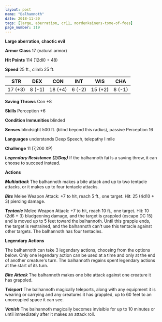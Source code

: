 ```yaml
---
layout: post
name: "Balhannoth"
date: 2018-11-30
tags: [large, aberration, cr11, mordenkainens-tome-of-foes]
page_number: 119
---
```


**Large aberration, chaotic evil**

**Armor Class** 17 (natural armor)

**Hit Points** 114 (12dl0 + 48)

**Speed** 25 ft., climb 25 ft.

|   STR   |   DEX   |   CON   |   INT   |   WIS   |   CHA   |
|:-----:|:-----:|:-----:|:-----:|:-----:|:-----:|
| 17 (+3) | 8 (-1) | 18 (+4) | 6 (-2) | 15 (+2) | 8 (-1) |

**Saving Throws** Con +8

**Skills** Perception +6

**Condition Immunities** blinded

**Senses** blindsight 500 ft. (blind beyond this radius), passive Perception 16

**Languages** understands Deep Speech, telepathy l mile

**Challenge** 11 (7,200 XP)

***Legendary Resistance (2/Day)*** If the balhannoth fai ls a saving throw, it can choose to succeed instead.

**Actions**

***Multiattack*** The balhannoth makes a bite attack and up to two tentacle attacks, or it makes up to four tentacle attacks.

***Bite*** Melee Weapon Attack: +7 to hit, reach 5 ft., one target. Hit: 25 (4d10 + 3) piercing damage.

***Tentacle*** Melee Weapon Attack: +7 to hit, reach 10 ft., one target. Hit: 10 (2d6 + 3) bludgeoning damage, and the target is grappled (escape DC 15) and is moved up to 5 feet toward the balhannoth. Until this grapple ends, the target is restrained, and the balhannoth can't use this tentacle against other targets. The balhannoth has four tentacles.

**Legendary Actions**

The balhannoth can take 3 legendary actions, choosing from the options below. Only one legendary action can be used at a time and only at the end of another creature's turn. The balhannoth regains spent legendary actions at the start of its turn.

***Bite Attack*** The balhannoth makes one bite attack against one creature it has grappled.

***Teleport*** The balhannoth magically teleports, along with any equipment it is wearing or carrying and any creatures it has grappled, up to 60 feet to an unoccupied space it can see.

***Vanish*** The balhannoth magically becomes invisible for up to 10 minutes or until immediately after it makes an attack roll.